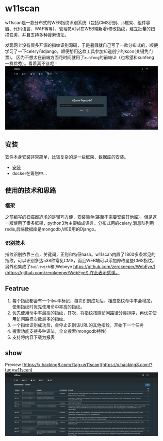 # w11scan
w11scan是一款分布式的WEB指纹识别系统（包括CMS识别、js框架、组件容器、代码语言、WAF等等），管理员可以在WEB端新增/修改指纹，建立批量的扫描任务，并且支持多种搜索语法。  

发现网上没有很多开源的指纹识别源码，于是暑假就自己写了一款分布式的，顺便学习了一下celery和django，顺便想用这款工具参加知道创宇的kcon(关键免门票)。 因为不想太在前端方面花时间就用了`xunfeng`的前端UI（也希望和xunfeng一样优秀）。看着真不错呢！
![1.png](./docs/img/1.png)

## 安装
软件本身安装非常简单，比较复杂的是一些框架、数据库的安装。  
- [安装](./docs/install.md)  
- docker在筹划中...

## 使用的技术和思路
### 框架
之前编写的扫描器追求的是轻巧方便，安装简单(甚至不需要安装其他库)，但是这一版使用了很多框架，python3为主要编成语言。分布式用的celery,消息队列用redis,后端数据库是mongodb,WEB用的Django。

### 识别技术
指纹识别依靠三点，关键词，正则和特征hash。w11scan内置了1800多条常见的指纹，可以识别多达538种常见CMS，而且WEB端可以添加修改这些CMS指纹。另外也集成了`builtwith`和[Webeye https://github.com/zerokeeper/WebEye/](https://github.com/zerokeeper/WebEye/).在此表示感谢。  

## Featrue
1. 每个指纹都会有一个`命中率`标记，每次识别成功后，相应指纹命中率会增加，使用指纹时优先使用命中率高的指纹。
2. 优先使用命中率最高的指纹，其次，将指纹按照访问路径分类排序，再优先使用访问路径次数最多的指纹。
3. 一个指纹识别成功后，会停止识别该URL的其他指纹，开始下一个任务
4. 搜索功能支持多种语法，全文搜索(mongodb特性)
5. 支持将内容下载为报表

## show 
Preview [https://x.hacking8.com/?tag=w11scan](https://x.hacking8.com/?tag=w11scan)
![4.png](./docs/img/4.png)
